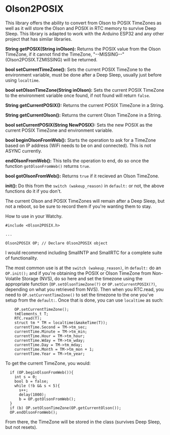# Olson2POSIX
This library offers the ability to convert from Olson to POSIX TimeZones as well as it will store the Olson and POSIX in RTC memory to survive Deep Sleep.  This library is adapted to work with the Arduino ESP32 and any other project that has similar libraries.

**String getPOSIX(String inOlson):** Returns the POSIX value from the Olson TimeZone, if it cannot find the TimeZone, "--MISSING--" (Olson2POSIX.TZMISSING) will be returned.

**bool setCurrentTimeZone():**  Sets the current POSIX TimeZone to the environment variable, must be done after a Deep Sleep, usually just before using `localtime`.

**bool setOlsonTimeZone(String inOlson):**  Sets the current POSIX TimeZone to the environment variable once found, if not found will return `false`.

**String getCurrentPOSIX():**  Returns the current POSIX TimeZone in a String.

**String getCurrentOlson():**  Returns the current Olson TimeZone in a String.

**bool setCurrentPOSIX(String NewPOSIX):**  Sets the new POSIX as the current POSIX TimeZone and environment variable.

**bool beginOlsonFromWeb():**  Starts the operation to ask for a TimeZone based on IP address (WiFi needs to be on and connected).  This is not ASYNC currently.

**endOlsonFromWeb():**  This tells the operation to end, do so once the function `gotOlsonFromWeb()` returns `true`.

**bool gotOlsonFromWeb():**  Returns `true` if it recieved an Olson TimeZone.

**init():**  Do this from the `switch (wakeup_reason)` in `default:` or not, the above functions do it if you don't.

The current Olson and POSIX TimeZones will remain after a Deep Sleep, but not a reboot, so be sure to record them if you're wanting them to stay.

How to use in your Watchy.

`#include <Olson2POSIX.h>`

`...`

`Olson2POSIX OP; // Declare Olson2POSIX object`

I would recommend including SmallNTP and SmallRTC for a complete suite of functionality.

The most common use is at the `switch (wakeup_reason)`, in `default:` do an `OP.init();` and if you're obtaining the POSIX or Olson TimeZone from Non-Volatile Storage (NVS), do so here and set the timezone using the appropriate function (`OP.setOlsonTimeZone(?)` or `OP.setCurrentPOSIX(?)`, depending on what you retrieved from NVS).
Then when you RTC.read, you need to `OP.setCurrentTimeZone()` to set the timezone to the one you've setup from the `default:`.  Once that is done, you can use `localtime` as such:
```
    OP.setCurrentTimeZone();
    tmElements_t T;
    RTC.read(T);
    struct tm * TM = localtime(&makeTime(T));
    currentTime.Second = TM->tm_sec;
    currentTime.Minute = TM->tm_min;
    currentTime.Hour = TM->tm_hour;
    currentTime.Wday = TM->tm_wday;
    currentTime.Day = TM->tm_mday;
    currentTime.Month = TM->tm_mon + 1;
    currentTime.Year = TM->tm_year;
```

To get the current TimeZone, you would:

```
  if (OP.beginOlsonFromWeb()){
    int s = 0;
    bool b = false;
    while (!b && s < 5){
      s++; 
      delay(1000);
      b = OP.gotOlsonFromWeb();
  }
  if (b) OP.setOlsonTimeZone(OP.getCurrentOlson());
  OP.endOlsonFromWeb();
```

From there, the TimeZone will be stored in the class (survives Deep Sleep, but not resets).
